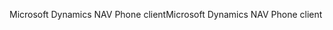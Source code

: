 <span data-ttu-id="242b0-101">Microsoft Dynamics NAV Phone client</span><span class="sxs-lookup"><span data-stu-id="242b0-101">Microsoft Dynamics NAV Phone client</span></span>